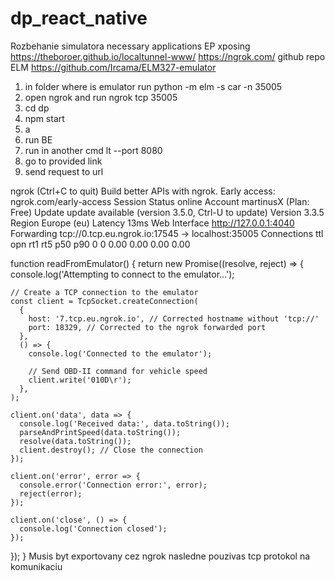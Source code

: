 # dp_react_native

Rozbehanie simulatora
necessary applications
EP xposing
https://theboroer.github.io/localtunnel-www/
https://ngrok.com/
github repo ELM
https://github.com/Ircama/ELM327-emulator

1. in folder where is emulator run python -m elm -s car -n 35005
2. open ngrok and run ngrok tcp 35005
3. cd dp
4. npm start
5. a
6. run BE
7. run in another cmd lt --port 8080
8. go to provided link
9. send request to url

ngrok                                                                                                   (Ctrl+C to quit)
Build better APIs with ngrok. Early access: ngrok.com/early-access Session Status online Account martinusX (Plan: Free)
Update update available (version 3.5.0, Ctrl-U to update)                                        Version 3.3.5 Region
Europe (eu)                                                                               Latency 13ms Web
Interface                 http://127.0.0.1:4040
Forwarding tcp://0.tcp.eu.ngrok.io:17545 -> localhost:35005 Connections ttl opn rt1 rt5 p50 p90 0 0 0.00 0.00 0.00 0.00

function readFromEmulator() {
return new Promise((resolve, reject) => {
console.log('Attempting to connect to the emulator...');

    // Create a TCP connection to the emulator
    const client = TcpSocket.createConnection(
      {
        host: '7.tcp.eu.ngrok.io', // Corrected hostname without 'tcp://'
        port: 18329, // Corrected to the ngrok forwarded port
      },
      () => {
        console.log('Connected to the emulator');

        // Send OBD-II command for vehicle speed
        client.write('010D\r');
      },
    );

    client.on('data', data => {
      console.log('Received data:', data.toString());
      parseAndPrintSpeed(data.toString());
      resolve(data.toString());
      client.destroy(); // Close the connection
    });

    client.on('error', error => {
      console.error('Connection error:', error);
      reject(error);
    });

    client.on('close', () => {
      console.log('Connection closed');
    });

});
}
Musis byt exportovany cez ngrok nasledne pouzivas tcp protokol na komunikaciu
